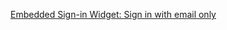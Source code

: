 [Embedded Sign-in Widget: Sign in with email only](/docs/guides/pwd-optional-widget-sign-in-email/nodeexpress/main/)
